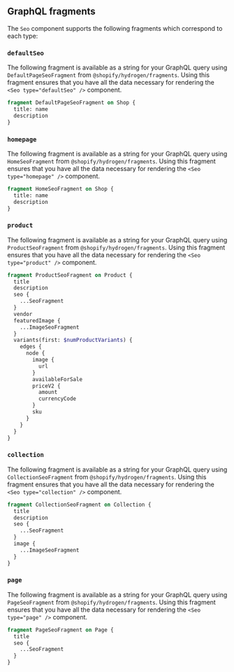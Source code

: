 ## GraphQL fragments

The `Seo` component supports the following fragments which correspond to each type:

### `defaultSeo`

The following fragment is available as a string for your GraphQL query using `DefaultPageSeoFragment` from `@shopify/hydrogen/fragments`. Using this fragment ensures that you have all the data necessary for rendering the `<Seo type="defaultSeo" />` component.

```graphql
fragment DefaultPageSeoFragment on Shop {
  title: name
  description
}
```

### `homepage`

The following fragment is available as a string for your GraphQL query using `HomeSeoFragment` from `@shopify/hydrogen/fragments`. Using this fragment ensures that you have all the data necessary for rendering the `<Seo type="homepage" />` component.

```graphql
fragment HomeSeoFragment on Shop {
  title: name
  description
}
```

### `product`

The following fragment is available as a string for your GraphQL query using `ProductSeoFragment` from `@shopify/hydrogen/fragments`. Using this fragment ensures that you have all the data necessary for rendering the `<Seo type="product" />` component.

```graphql
fragment ProductSeoFragment on Product {
  title
  description
  seo {
    ...SeoFragment
  }
  vendor
  featuredImage {
    ...ImageSeoFragment
  }
  variants(first: $numProductVariants) {
    edges {
      node {
        image {
          url
        }
        availableForSale
        priceV2 {
          amount
          currencyCode
        }
        sku
      }
    }
  }
}
```

### `collection`

The following fragment is available as a string for your GraphQL query using `CollectionSeoFragment` from `@shopify/hydrogen/fragments`. Using this fragment ensures that you have all the data necessary for rendering the `<Seo type="collection" />` component.

```graphql
fragment CollectionSeoFragment on Collection {
  title
  description
  seo {
    ...SeoFragment
  }
  image {
    ...ImageSeoFragment
  }
}
```

### `page`

The following fragment is available as a string for your GraphQL query using `PageSeoFragment` from `@shopify/hydrogen/fragments`. Using this fragment ensures that you have all the data necessary for rendering the `<Seo type="page" />` component.

```graphql
fragment PageSeoFragment on Page {
  title
  seo {
    ...SeoFragment
  }
}
```
